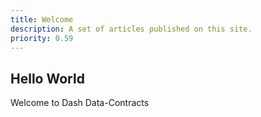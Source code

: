 ```yaml
---
title: Welcome
description: A set of articles published on this site.
priority: 0.59
---
```


## Hello World

Welcome to Dash Data-Contracts